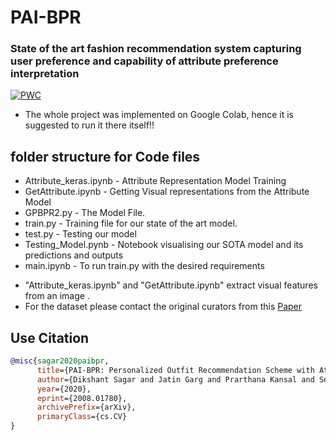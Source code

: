 # PAI-BPR
### State of the art fashion recommendation system capturing user preference and capability of attribute preference interpretation

[![PWC](https://img.shields.io/endpoint.svg?url=https://paperswithcode.com/badge/pai-bpr-personalized-outfit-recommendation/preference-mapping-on-iqoon3000)](https://paperswithcode.com/sota/preference-mapping-on-iqoon3000?p=pai-bpr-personalized-outfit-recommendation)

- The whole project was implemented on Google Colab, hence it is suggested to run it there itself!!

## folder structure for Code files

- Attribute_keras.ipynb - Attribute Representation Model Training 
- GetAttribute.ipynb - Getting Visual representations from the Attribute Model
- GPBPR2.py - The Model File.
- train.py - Training file for our state of the art model.
- test.py - Testing our model
- Testing_Model.pynb - Notebook visualising our SOTA model and its predictions and outputs
- main.ipynb - To run train.py with the desired requirements

* "Attribute_keras.ipynb" and "GetAttribute.ipynb" extract visual features from an image .
* For the dataset please contact the original curators from this [Paper](https://xuemengsong.github.io/fp506-songA.pdf)



## Use Citation

```BibTeX
@misc{sagar2020paibpr,
      title={PAI-BPR: Personalized Outfit Recommendation Scheme with Attribute-wise Interpretability}, 
      author={Dikshant Sagar and Jatin Garg and Prarthana Kansal and Sejal Bhalla and Rajiv Ratn Shah and Yi Yu},
      year={2020},
      eprint={2008.01780},
      archivePrefix={arXiv},
      primaryClass={cs.CV}
}
```

